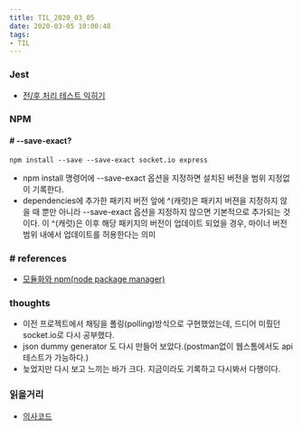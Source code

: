 ```yaml
---
title: TIL_2020_03_05
date: 2020-03-05 10:00:48
tags:
- TIL
---
```


### Jest
- [전/후 처리 테스트 익히기](https://www.daleseo.com/jest-before-after/)

### NPM
#### # --save-exact?
```
npm install --save --save-exact socket.io express
```
- npm install 명령어에 --save-exact 옵션을 지정하면 설치된 버전을 범위 지정없이 기록한다.
- dependencies에 추가한 패키지 버전 앞에 ^(캐럿)은 패키지 버젼을 지정하지 않을 때 뿐만 아니라 --save-exact 옵션을 지정하지 않으면 기본적으로 추가되는 것이다. 이 ^(캐럿)은 이후 해당 패키지의 버전이 업데이트 되었을 경우, 마이너 버전 범위 내에서 업데이트를 허용한다는 의미

### # references
- [모듈화와 npm(node package manager)](https://poiemaweb.com/nodejs-npm)

### thoughts
- 이전 프로젝트에서 채팅을 폴링(polling)방식으로 구현했었는데, 드디어 미뤘던 socket.io로 다시 공부했다.
- json dummy generator 도 다시 만들어 보았다.(postman없이 웹스톰에서도 api 테스트가 가능하다.)
- 늦었지만 다시 보고 느끼는 바가 크다. 지금이라도 기록하고 다시봐서 다행이다.


### 읽을거리
- [의사코드](https://medium.com/djangogirlsseoul-codecamp/%EC%9D%98%EC%82%AC%EC%BD%94%EB%93%9C-pseudo-code-%EB%9E%80-d892a3479b1d)


